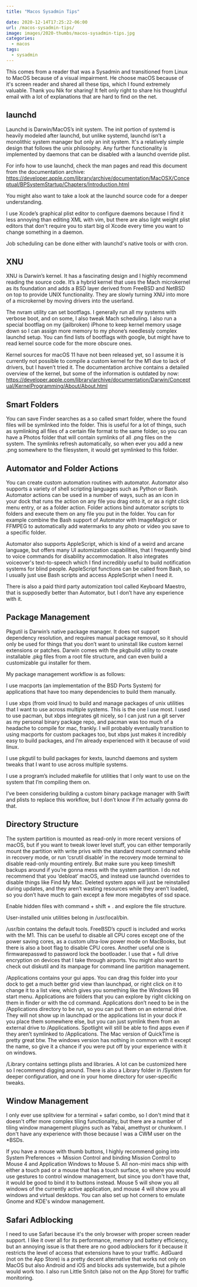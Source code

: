 ```yaml
---
title: "Macos Sysadmin Tips"

date: 2020-12-14T17:25:22-06:00
url: /macos-sysadmin-tips/
image: images/2020-thumbs/macos-sysadmin-tips.jpg
categories:
  - macos
tags:
  - sysadmin
---
```

This comes from a reader that was a Sysadmin and transitioned from Linux to MacOS because of a visual impairment. <!--more-->He choose macOS because of it's screen reader and shared all these tips, which I found extremely valuable. Thank you Nik for sharing! It felt only right to share his thoughtful email with a lot of explanations that are hard to find on the net. 

## launchd

Launchd is Darwin/MacOS’s init system. The init portion of systemd is heavily modeled after launchd, but unlike systemd, launchd isn’t a monolithic system manager but only an init system. It's a relatively simple design that follows the unix philosophy. Any further functionality is implemented by daemons that can be disabled with a launchd override plist. 

For info how to use launchd, check the man pages and read this document from the documentation archive: https://developer.apple.com/library/archive/documentation/MacOSX/Conceptual/BPSystemStartup/Chapters/Introduction.html

You might also want to take a look at the launchd source code for a deeper understanding.

I use Xcode’s graphical plist editor to configure daemons because I find it less annoying than editing XML with vim, but there are also light weight plist editors that don't require you to start big ol Xcode every time you want to change something in a daemon.

Job scheduling can be done either with launchd's native tools or with cron.


## XNU

XNU is Darwin’s kernel. It has a fascinating design and I highly recommend reading the source code. It’s a hybrid kernel that uses the Mach microkernel as its foundation and adds a BSD layer derived from FreeBSD and NetBSD on top to provide UNIX functionality. They are slowly turning XNU into more of a microkernel by moving drivers into the userland.

The nvram utility can set bootflags. I generally run all my systems with verbose boot, and on some, I also tweak Mach scheduling. I also run a special bootflag on my (jailbroken) iPhone to keep kernel memory usage down so I can assign more memory to my phone’s needlessly complex launchd setup. You can find lists of bootflags with google, but might have to read kernel source code for the more obscure ones.

Kernel sources for macOS 11 have not been released yet, so I assume it is currently not possible to compile a custom kernel for the M1 due to lack of drivers, but I haven’t tried it. The documentation archive contains a detailed overview of the kernel, but some of the information is outdated by now: https://developer.apple.com/library/archive/documentation/Darwin/Conceptual/KernelProgramming/About/About.html


## Smart Folders

You can save Finder searches as a so called smart folder, where the found files will be symlinked into the folder. This is useful for a lot of things, such as symlinking all files of a certain file format to the same folder, so you can have a Photos folder that will contain symlinks of all .png files on the system. The symlinks refresh automatically, so when ever you add a new .png somewhere to the filesystem, it would get symlinked to this folder.


## Automator and Folder Actions

You can create custom automation routines with automator. Automator also supports a variety of shell scripting languages such as Python or Bash. Automator actions can be used in a number of ways, such as an icon in your dock that runs the action on any file you drag onto it, or as a right click menu entry, or as a folder action. Folder actions bind automator scripts to folders and execute them on any file you put in the folder. You can for example combine the Bash support of Automator with ImageMagick or FFMPEG to automatically add watermarks to any photo or video you save to a specific folder.

Automator also supports AppleScript, which is kind of a weird and arcane language, but offers many UI automization capabilities, that I frequently bind to voice commands for disability accommodation. It also integrates voiceover's text-to-speech which I find incredibly useful to build notification systems for blind people. AppleScript functions can be called from Bash, so I usually just use Bash scripts and access AppleScript when I need it.

There is also a paid third party automization tool called Keyboard Maestro, that is supposedly better than Automator, but I don’t have any experience with it.


## Package Management

Pkgutil is Darwin’s native package manager. It does not support dependency resolution, and requires manual package removal, so it should only be used for things that you don’t want to uninstall like custom kernel extensions or patches. Darwin comes with the pkgbuild utility to create installable .pkg files from a root file structure, and can even build a customizable gui installer for them.

My package management workflow is as follows:

I use macports (an implementation of the BSD Ports System) for applications that have too many dependencies to build them manually.

I use xbps (from void linux) to build and manage packages of unix utilities that I want to use across multiple systems. This is the one I use most. I used to use pacman, but xbps integrates git nicely, so I can just run a git server as my personal binary package repo, and pacman was too much of a headache to compile for mac, frankly. I will probably eventually transition to using macports for custom packages too, but xbps just makes it incredibly easy to build packages, and I’m already experienced with it because of void linux.

I use pkgutil to build packages for kexts, launchd daemons and system tweaks that I want to use across multiple systems.

I use a program’s included makefile for utilities that I only want to use on the system that I’m compiling them on.

I’ve been considering building a custom binary package manager with Swift and plists to replace this workflow, but I don’t know if I’m actually gonna do that.


## Directory Structure

The system partition is mounted as read-only in more recent versions of macOS, but if you want to tweak lower level stuff, you can either temporarily mount the partition with write privs with the standard mount command while in recovery mode, or run ‘csrutil disable’ in the recovery mode terminal to disable read-only mounting entirely. But make sure you keep timeshift backups around if you’re gonna mess with the system partition. I do not recommend that you ‘debloat’ macOS, and instead use launchd overrides to disable things like Find My Mac. Deleted system apps will just be reinstalled during updates, and they aren’t wasting resources while they aren’t loaded, so you don’t have much to gain except a few more megabytes of ssd space. 

Enable hidden files with command + shift + . and explore the file structure.

User-installed unix utilities belong in /usr/local/bin.

/usr/bin contains the default tools. FreeBSD’s cpuctl is included and works with the M1. This can be useful to disable all CPU cores except one of the power saving cores, as a custom ultra-low power mode on MacBooks, but there is also a boot flag to disable CPU cores. Another useful one is firmwarepasswd to password lock the bootloader. I use that + full drive encryption on devices that I take through airports. You might also want to check out diskutil and its manpage for command line partition management.

/Applications contains your gui apps. You can drag this folder into your dock to get a much better grid view than launchpad, or right click on it to change it to a list view, which gives you something like the Windows 98 start menu. Applications are folders that you can explore by right clicking on them in finder or with the cd command. Applications don’t need to be in the /Applications directory to be run, so you can put them on an external drive. They will not show up in launchpad or the applications list in your dock if you place them somewhere else, but you can just symlink them from an external drive to /Applications. Spotlight will still be able to find apps even if they aren’t symlinked to /Applications. The Mac version of QuickTime is pretty great btw. The windows version has nothing in common with it except the name, so give it a chance if you were put off by your experience with it on windows.

/Library contains settings plists and libraries. A lot can be customized here so I recommend digging around. There is also a Library folder in /System for deeper configuration, and one in your home directory for user-specific tweaks.


## Window Management

I only ever use splitview for a terminal + safari combo, so I don't mind that it doesn't offer more complex tiling functionality, but there are a number of tiling window management plugins such as Yabai, amethyst or chunkwm. I don't have any experience with those because I was a CWM user on the *BSDs.

If you have a mouse with thumb buttons, I highly recommend going into System Preferences -> Mission Control and binding Mission Control to Mouse 4 and Application Windows to Mouse 5. All non-mini macs ship with either a touch pad or a mouse that has a touch surface, so where you would use gestures to control window management, but since you don't have that, it would be good to bind it to buttons instead. Mouse 5 will show you all windows of the currently active application, and mouse 4 will show you all windows and virtual desktops. You can also set up hot corners to emulate Gnome and KDE's window management.


## Safari Adblocking

I need to use Safari because it's the only browser with proper screen reader support. I like it over all for its performance, memory and battery efficiency, but an annoying issue is that there are no good adblockers for it because it restricts the level of access that extensions have to your traffic. AdGuard (not on the App Store) is a pretty decent alternative that works not only on MacOS but also Android and iOS and blocks ads systemwide, but a pihole would work too. I also run Little Snitch (also not on the App Store) for traffic monitoring.


